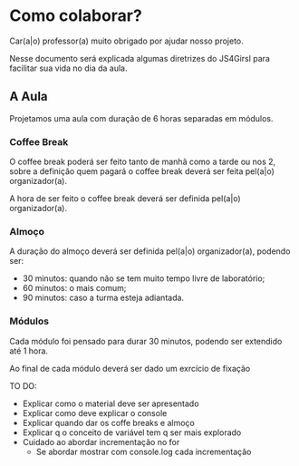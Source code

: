 # Como colaborar?

Car(a|o) professor(a) muito obrigado por ajudar nosso projeto.

Nesse documento será explicada algumas diretrizes do JS4Girsl para facilitar sua vida no dia da aula.

## A Aula

Projetamos uma aula com duração de 6 horas separadas em módulos.

### Coffee Break

O coffee break poderá ser feito tanto de manhã como a tarde ou nos 2, sobre a definição quem pagará o coffee break deverá ser feita pel(a|o) organizador(a).

A hora de ser feito o coffee break deverá ser definida pel(a|o) organizador(a).

### Almoço

A duração do almoço deverá ser definida pel(a|o) organizador(a), podendo ser:

- 30 minutos: quando não se tem muito tempo livre de laboratório;
- 60 minutos: o mais comum;
- 90 minutos: caso a turma esteja adiantada.

### Módulos

Cada módulo foi pensado para durar 30 minutos, podendo ser extendido até 1 hora.

Ao final de cada módulo deverá ser dado um exrcício de fixação

TO DO:

- Explicar como o material deve ser apresentado
- Explicar como deve explicar o console
- Explicar quando dar os coffe breaks e almoço
- Explicar q o conceito de variável tem q ser mais explorado
- Cuidado ao abordar incrementação no for
    + Se abordar mostrar com console.log cada incrementação

